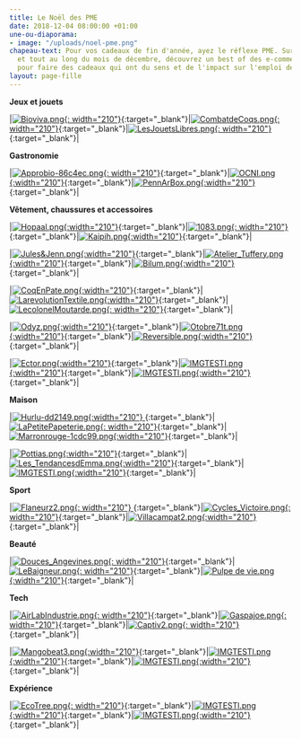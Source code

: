 ```yaml
---
title: Le Noël des PME
date: 2018-12-04 08:00:00 +01:00
une-ou-diaporama:
- image: "/uploads/noel-pme.png"
chapeau-text: Pour vos cadeaux de fin d'année, ayez le réflexe PME. Sur cette page
  et tout au long du mois de décembre, découvrez un best of des e-commerçants Français,
  pour faire des cadeaux qui ont du sens et de l'impact sur l'emploi de nos territoires.
layout: page-fille
---
```


**Jeux et jouets**

|[![Bioviva.png](/uploads/Bioviva.png){: width="210"}](https://www.bioviva.com/fr/){:target="_blank"}|[![CombatdeCoqs.png](/uploads/CombatdeCoqs.png){: width="210"}](https://www.combatdecoqs.fr){:target="_blank"}|[![LesJouetsLibres.png](/uploads/LesJouetsLibres.png){: width="210"}](http://www.lesjouetslibres.fr){:target="_blank"}|


**Gastronomie**


|[![Approbio-86c4ec.png](/uploads/Approbio-86c4ec.png){: width="210"}](http://approbio.com/){:target="_blank"}|[![OCNI.png](/uploads/OCNI.png){:width="210"}](https://fr.ocni-factory.com){:target="_blank"}|[![PennArBox.png](/uploads/PennArBox.png){:width="210"}](https://www.pennarbox.bzh/fr){:target="_blank"}| 



**Vêtement, chaussures et accessoires**


|[![Hopaal.png](/uploads/Hopaal.png){:width="210"}](https://hopaal.com/){:target="_blank"}|[![1083.png](/uploads/1083.png){: width="210"}](https://www.1083.fr/){:target="_blank"}|[![Kaipih.png](/uploads/Kaipih.png){:width="210"}](https://www.kaipih.com){:target="_blank"}|

|[![Jules&Jenn.png](/uploads/Jules&Jenn.png){:width="210"}](https://www.julesjenn.com/){:target="_blank"}|[![Atelier_Tuffery.png](/uploads/Atelier_Tuffery.png){:width="210"}](https://www.ateliertuffery.com){:target="_blank"}|[![Bilum.png](/uploads/Bilum.png){:width="210"}](https://www.bilum.fr){:target="_blank"}|

|[![CoqEnPate.png](/uploads/CoqEnPate.png){:width="210"}](http://www.coqenpate.com){:target="_blank"}|[![LarevolutionTextile.png](/uploads/LarevolutionTextile.png){:width="210"}](https://www.larevolutiontextile.com/){:target="_blank"}|[![LecolonelMoutarde.png](/uploads/LecolonelMoutarde.png){: width="210"}](https://www.lecolonelmoutarde.com/fr/){:target="_blank"}|

|[![Odyz.png](/uploads/Odyz.png){:width="210"}](https://odyz.net/){:target="_blank"}|[![Otobre71t.png](/uploads/Otobre71t.png){:width="210"}](https://www.octobre71.com/){:target="_blank"}|[![Reversible.png](/uploads/Reversible.png){:width="210"}](https://www.reversible.fr){:target="_blank"}|

|[![Ector.png](/uploads/Ector.png){:width="210"}](https://www.ector-sneakers.com/){:target="_blank"}|[![IMGTESTl.png](/uploads/IMGTESTl.png){:width="210"}](https://){:target="_blank"}|[![IMGTESTl.png](/uploads/IMGTESTl.png){:width="210"}](https://){:target="_blank"}| 



**Maison**


|[![Hurlu-dd2149.png](/uploads/Hurlu-dd2149.png){:width="210"} ](https://hurlu.fr){:target="_blank"}|[![LaPetitePapeterie.png](/uploads/LaPetitePapeterie.png){: width="210"}](http://www.lapetitepapeteriefrancaise.fr/fr/){:target="_blank"}|[![Marronrouge-1cdc99.png](/uploads/Marronrouge-1cdc99.png){:width="210"}](http://www.marronrouge.com){:target="_blank"}|

|[![Pottias.png](/uploads/Pottias.png){:width="210"}](https://pottias.com/){:target="_blank"}|[![Les_TendancesdEmma.png](/uploads/Les_TendancesdEmma.png){:width="210"}](https://www.tendances-emma.fr/){:target="_blank"}|[![IMGTESTl.png](/uploads/IMGTESTl.png){:width="210"}](https://){:target="_blank"}|


**Sport**

|[![Flaneurz2.png](/uploads/Flaneurz2.png){: width="210"} ](http://www.flaneurz.com/fr/){:target="_blank"}|[![Cycles_Victoire.png](/uploads/Cycles_Victoire.png){: width="210"}](http://www.victoire-cycles.com){:target="_blank"}|[![Villacampat2.png](/uploads/Villacampat2.png){:width="210"}](https://www.villacampa-pyrenees.com){:target="_blank"}|


**Beauté**

|[![Douces_Angevines.png](/uploads/Douces_Angevines.png){: width="210"}](https://www.doucesangevines.com){:target="_blank"}|[![LeBaigneur.png](/uploads/LeBaigneur.png){: width="210"}](https://www.lebaigneur.fr){:target="_blank"}|[![Pulpe de vie.png](/uploads/Pulpe%20de%20vie.png){:width="210"}](https://www.pulpedevie.com){:target="_blank"}|



**Tech**


|[![AirLabIndustrie.png](/uploads/AirLabIndustrie.png){: width="210"}](https://airlab-industrie.com/fr/){:target="_blank"}|[![Gaspajoe.png](/uploads/Gaspajoe.png){: width="210"}](https://www.gaspajoe.fr){:target="_blank"}|[![Captiv2.png](/uploads/Captiv2.png){: width="210"}](https://captiv.eu/creations.html){:target="_blank"}|

|[![Mangobeat3.png](/uploads/Mangobeat3.png){:width="210"}](https://www.mangobeat.fr){:target="_blank"}|[![IMGTESTl.png](/uploads/IMGTESTl.png){:width="210"}](https://){:target="_blank"}|[![IMGTESTl.png](/uploads/IMGTESTl.png){:width="210"}](https://){:target="_blank"}| 


**Expérience**

|[![EcoTree.png](/uploads/EcoTree.png){: width="210"}](https://ecotree.fr/){:target="_blank"}|[![IMGTESTl.png](/uploads/IMGTESTl.png){:width="210"}](https://){:target="_blank"}|[![IMGTESTl.png](/uploads/IMGTESTl.png){:width="210"}](https://){:target="_blank"}|
 
